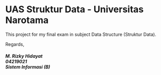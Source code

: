 # UAS Struktur Data - Universitas Narotama

This project for my final exam in subject Data Structure (Struktur Data).

Regards,

##### M. Rizky Hidayat <br/> 04219021 <br/> Sistem Informasi (B)